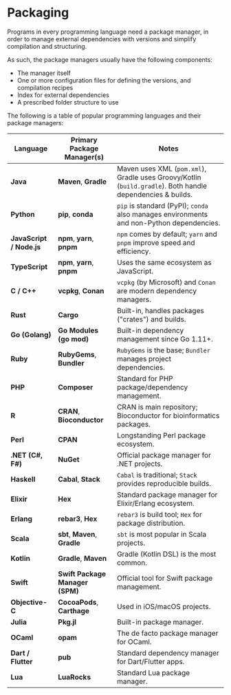 # Packaging

Programs in every programming language need a package manager, in order to manage external dependencies with versions and simplify compilation and structuring.

As such, the package managers usually have the following components:

- The manager itself
- One or more configuration files for defining the versions, and compilation recipes
- Index for external dependencies
- A prescribed folder structure to use

The following is a table of popular programming languages and their package managers:

| **Language**             | **Primary Package Manager(s)**  | **Notes**                                                                                                  |
| ------------------------ | ------------------------------- | ---------------------------------------------------------------------------------------------------------- |
| **Java**                 | **Maven**, **Gradle**           | Maven uses XML (`pom.xml`), Gradle uses Groovy/Kotlin (`build.gradle`). Both handle dependencies & builds. |
| **Python**               | **pip**, **conda**              | `pip` is standard (PyPI); `conda` also manages environments and non-Python dependencies.                   |
| **JavaScript / Node.js** | **npm**, **yarn**, **pnpm**     | `npm` comes by default; `yarn` and `pnpm` improve speed and efficiency.                                    |
| **TypeScript**           | **npm**, **yarn**, **pnpm**     | Uses the same ecosystem as JavaScript.                                                                     |
| **C / C++**              | **vcpkg**, **Conan**            | `vcpkg` (by Microsoft) and `Conan` are modern dependency managers.                                         |
| **Rust**                 | **Cargo**                       | Built-in, handles packages ("crates") and builds.                                                          |
| **Go (Golang)**          | **Go Modules (go mod)**         | Built-in dependency management since Go 1.11+.                                                             |
| **Ruby**                 | **RubyGems**, **Bundler**       | `RubyGems` is the base; `Bundler` manages project dependencies.                                            |
| **PHP**                  | **Composer**                    | Standard for PHP package/dependency management.                                                            |
| **R**                    | **CRAN**, **Bioconductor**      | CRAN is main repository; Bioconductor for bioinformatics packages.                                         |
| **Perl**                 | **CPAN**                        | Longstanding Perl package ecosystem.                                                                       |
| **.NET (C#, F#)**        | **NuGet**                       | Official package manager for .NET projects.                                                                |
| **Haskell**              | **Cabal**, **Stack**            | `Cabal` is traditional; `Stack` provides reproducible builds.                                              |
| **Elixir**               | **Hex**                         | Standard package manager for Elixir/Erlang ecosystem.                                                      |
| **Erlang**               | **rebar3**, **Hex**             | `rebar3` is build tool; `Hex` for package distribution.                                                    |
| **Scala**                | **sbt**, **Maven**, **Gradle**  | `sbt` is most popular in Scala projects.                                                                   |
| **Kotlin**               | **Gradle**, **Maven**           | Gradle (Kotlin DSL) is the most common.                                                                    |
| **Swift**                | **Swift Package Manager (SPM)** | Official tool for Swift package management.                                                                |
| **Objective-C**          | **CocoaPods**, **Carthage**     | Used in iOS/macOS projects.                                                                                |
| **Julia**                | **Pkg.jl**                      | Built-in package manager.                                                                                  |
| **OCaml**                | **opam**                        | The de facto package manager for OCaml.                                                                    |
| **Dart / Flutter**       | **pub**                         | Standard dependency manager for Dart/Flutter apps.                                                         |
| **Lua**                  | **LuaRocks**                    | Standard Lua package manager.                                                                              |
